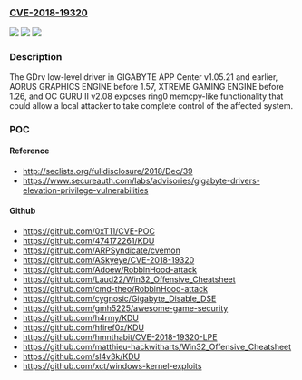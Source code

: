 ### [CVE-2018-19320](https://cve.mitre.org/cgi-bin/cvename.cgi?name=CVE-2018-19320)
![](https://img.shields.io/static/v1?label=Product&message=n%2Fa&color=blue)
![](https://img.shields.io/static/v1?label=Version&message=n%2Fa&color=blue)
![](https://img.shields.io/static/v1?label=Vulnerability&message=n%2Fa&color=brighgreen)

### Description

The GDrv low-level driver in GIGABYTE APP Center v1.05.21 and earlier, AORUS GRAPHICS ENGINE before 1.57, XTREME GAMING ENGINE before 1.26, and OC GURU II v2.08 exposes ring0 memcpy-like functionality that could allow a local attacker to take complete control of the affected system.

### POC

#### Reference
- http://seclists.org/fulldisclosure/2018/Dec/39
- https://www.secureauth.com/labs/advisories/gigabyte-drivers-elevation-privilege-vulnerabilities

#### Github
- https://github.com/0xT11/CVE-POC
- https://github.com/474172261/KDU
- https://github.com/ARPSyndicate/cvemon
- https://github.com/ASkyeye/CVE-2018-19320
- https://github.com/Adoew/RobbinHood-attack
- https://github.com/Laud22/Win32_Offensive_Cheatsheet
- https://github.com/cmd-theo/RobbinHood-attack
- https://github.com/cygnosic/Gigabyte_Disable_DSE
- https://github.com/gmh5225/awesome-game-security
- https://github.com/h4rmy/KDU
- https://github.com/hfiref0x/KDU
- https://github.com/hmnthabit/CVE-2018-19320-LPE
- https://github.com/matthieu-hackwitharts/Win32_Offensive_Cheatsheet
- https://github.com/sl4v3k/KDU
- https://github.com/xct/windows-kernel-exploits


